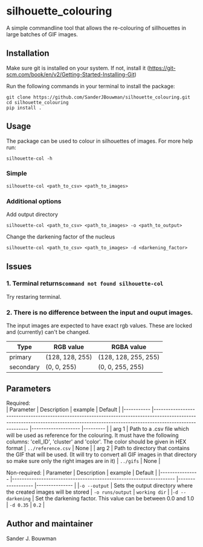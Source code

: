 # silhouette_colouring
A simple commandline tool that allows the re-colouring of sillhouettes in large batches of GIF images.

## Installation

Make sure git is installed on your system. If not, install it (https://git-scm.com/book/en/v2/Getting-Started-Installing-Git)

Run the following commands in your terminal to install the package:
```shell 
git clone https://github.com/SanderJBouwman/silhouette_colouring.git
cd silhouette_colouring
pip install .
```

## Usage
The package can be used to colour in silhouettes of images.
For more help run: 
```shell
silhouette-col -h
```

### Simple  
```shell
silhouette-col <path_to_csv> <path_to_images>
```

### Additional options 
Add output directory
```shell
silhouette-col <path_to_csv> <path_to_images> -o <path_to_output>
```

Change the darkening factor of the nucleus
```shell
silhouette-col <path_to_csv> <path_to_images> -d <darkening_factor>
```

## Issues 
### 1. Terminal returns`command not found silhouette-col`
Try restaring terminal.  

### 2. There is no difference between the input and ouput images. 
The input images are expected to have exact rgb values. These are locked and (currently) can't be changed.  

| Type      	| RGB value        	| RGBA value          	|
|-----------	|-----------------	|----------------------	|
| primary   	| (128, 128, 255) 	| (128, 128, 255, 255) 	|
| secondary 	| (0, 0, 255)     	| (0, 0, 255, 255)     	|

## Parameters 
Required:  
| Parameter 	| Description                                                                                                                                                                          	| example            	| Default 	|
|-----------	|--------------------------------------------------------------------------------------------------------------------------------------------------------------------------------------	|--------------------	|---------	|
| arg 1     	| Path to a .csv file which will be used as reference for the colouring. It must have the following columns: 'cell_ID', 'cluster' and 'color'. The color should be given in HEX format 	| `../reference.csv` 	| None    	|
| arg 2     	| Path to directory that contains the GIF that will be used. (It will try to convert all GIF images in that directory so make sure only the right images are in it)                     	| `../gifs`          	| None    	|

Non-required:
| Parameter      	| Description                                                       	| example          	| Default       	|
|----------------	|-------------------------------------------------------------------	|------------------	|---------------	|
|`-o --output`    | Sets the output directory where the created images will be stored 	| `-o runs/output` 	| `working dir` 	|
|`-d --darkening` | Set the darkening factor. This value can be between 0.0 and 1.0   	| `-d 0.35`        	| `0.2`         	|

## Author and maintainer
Sander J. Bouwman

